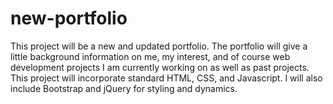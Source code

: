 # new-portfolio
This project will be a new and updated portfolio. The portfolio will give a little background information on me, my interest, and of course web development projects I am currently working on as well as past projects. This project will incorporate standard HTML, CSS, and Javascript. I will also include Bootstrap and jQuery for styling and dynamics.
